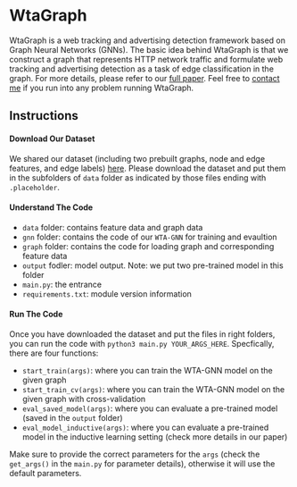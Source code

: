 # WtaGraph
 WtaGraph is a web tracking and advertising detection framework based on Graph Neural Networks (GNNs). 
 The basic idea behind WtaGraph is that we construct a graph that represents HTTP network traffic and formulate web tracking and advertising detection as a task of edge classification in the graph.
 For more details, please refer to our [full paper](https://zhiju.me).
 Feel free to [contact me](https://zhiju.me) if you run into any problem running WtaGraph.
 
 ## Instructions
 #### Download Our Dataset
 We shared our dataset (including two prebuilt graphs, node and edge features, and edge labels) [here](https://zhiju.me).
 Please download the dataset and put them in the subfolders of `data` folder as indicated by those files ending with `.placeholder`.
 
 #### Understand The Code
  - `data` folder: contains feature data and graph data
  - `gnn` folder: contains the code of our `WTA-GNN` for training and evaultion 
  - `graph` folder: contains the code for loading graph and corresponding feature data
  - `output` fodler: model output. Note: we put two pre-trained model in this folder
  - `main.py`: the entrance
  - `requirements.txt`: module version information
 
 #### Run The Code
 Once you have downloaded the dataset and put the files in right folders, you can run the code with `python3 main.py YOUR_ARGS_HERE`.
 Specfically, there are four functions:
 - `start_train(args)`: where you can train the WTA-GNN model on the given graph
 - `start_train_cv(args)`: where you can train the WTA-GNN model on the given graph with cross-validation
 - `eval_saved_model(args)`: where you can evaluate a pre-trained model (saved in the `output` folder)
 - `eval_model_inductive(args)`: where you can evaluate a pre-trained model in the inductive learning setting (check more details in our paper)
 
 Make sure to provide the correct parameters for the `args` (check the `get_args()` in the `main.py` for parameter details), otherwise it will use the default parameters.

 

